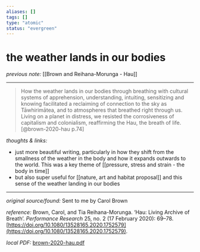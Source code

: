 ```yaml
---
aliases: []
tags: []
type: "atomic"
status: "evergreen"
---
```


# the weather lands in our bodies

_previous note:_ [[Brown and Reihana-Morunga - Hau]]

---

> How the weather lands in our bodies through breathing with cultural systems of apprehension, understanding, intuiting, sensitizing and knowing facilitated a reclaiming of connection to the sky as Tāwhirimātea, and to atmospheres that breathed right through us. Living on a planet in distress, we resisted the corrosiveness of capitalism and colonialism, reaffirming the Hau, the breath of life.[@brown-2020-hau p.74]


_thoughts & links:_

- just more beautiful writing, particularly in how they shift from the smallness of the weather in the body and how it expands outwards to the world. This was a key theme of [[pressure, stress and strain - the body in time]]
- but also super useful for [[nature, art and habitat proposal]] and this sense of the weather landing in our bodies



---

_original source/found:_ Sent to me by Carol Brown

_reference:_ Brown, Carol, and Tia Reihana-Morunga. ‘Hau: Living Archive of Breath’. _Performance Research_ 25, no. 2 (17 February 2020): 69–78. [https://doi.org/10.1080/13528165.2020.1752579](https://doi.org/10.1080/13528165.2020.1752579).

_local PDF:_ [brown-2020-hau.pdf](hook://file/8rMNRmTxD?p=RHJvcGJveC9iaWJsaW9ncmFwaHkgcGRmcw==&n=brown%2D2020%2Dhau%2Epdf)